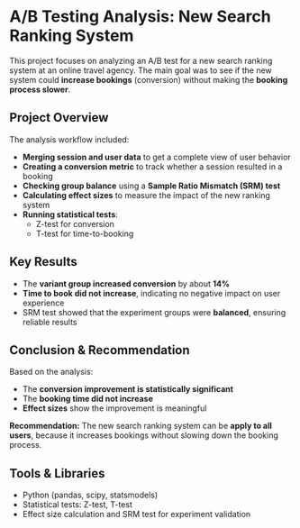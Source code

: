 # A/B Testing Analysis: New Search Ranking System

This project focuses on analyzing an A/B test for a new search ranking system at an online travel agency. The main goal was to see if the new system could **increase bookings** (conversion) without making the **booking process slower**.



## Project Overview

The analysis workflow included:

- **Merging session and user data** to get a complete view of user behavior  
- **Creating a conversion metric** to track whether a session resulted in a booking  
- **Checking group balance** using a **Sample Ratio Mismatch (SRM) test**  
- **Calculating effect sizes** to measure the impact of the new ranking system  
- **Running statistical tests**:
  - Z-test for conversion  
  - T-test for time-to-booking  



## Key Results

- The **variant group increased conversion** by about **14%**  
- **Time to book did not increase**, indicating no negative impact on user experience  
- SRM test showed that the experiment groups were **balanced**, ensuring reliable results  



## Conclusion & Recommendation

Based on the analysis:

- The **conversion improvement is statistically significant**  
- The **booking time did not increase**  
- **Effect sizes** show the improvement is meaningful  

**Recommendation:** The new search ranking system can be **apply to all users**, because it increases bookings without slowing down the booking process.




## Tools & Libraries

- Python (pandas, scipy, statsmodels)  
- Statistical tests: Z-test, T-test  
- Effect size calculation and SRM test for experiment validation  
